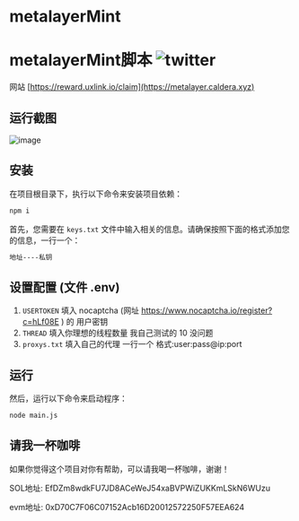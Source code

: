 # metalayerMint
# metalayerMint脚本 ![twitter](https://img.shields.io/twitter/follow/0xNaiXi?style=social)

网站 [https://reward.uxlink.io/claim](https://metalayer.caldera.xyz)

## 运行截图

![image](https://github.com/user-attachments/assets/e8bfc35b-ed6e-4269-b93a-860d2cd636b4)


## 安装

在项目根目录下，执行以下命令来安装项目依赖：

```bash
npm i
```

首先，您需要在 `keys.txt` 文件中输入相关的信息。请确保按照下面的格式添加您的信息，一行一个：

```bash
地址----私钥
```
## 设置配置 (文件 .env)

1. `USERTOKEN` 填入 nocaptcha (网址 https://www.nocaptcha.io/register?c=hLf08E ) 的 用户密钥
2. `THREAD` 填入你理想的线程数量 我自己测试的 10 没问题
3. `proxys.txt` 填入自己的代理 一行一个 格式:user:pass@ip:port

## 运行

然后，运行以下命令来启动程序：

```bash
node main.js
```

## 请我一杯咖啡

如果你觉得这个项目对你有帮助，可以请我喝一杯咖啡，谢谢！

SOL地址: EfDZm8wdkFU7JD8ACeWeJ54xaBVPWiZUKKmLSkN6WUzu

evm地址: 0xD70C7F06C07152Acb16D20012572250F57EEA624
